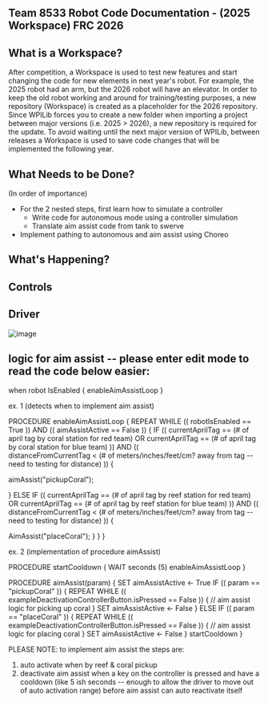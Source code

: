 Team 8533 Robot Code Documentation - (2025 Workspace) FRC 2026
----

What is a Workspace?
----
After competition, a Workspace is used to test new features and start changing the code for new elements in next year's robot. For example, the 2025 robot had an arm, but the 2026 robot will have an elevator. In order to keep the old robot working and around for training/testing purposes, a new repository (Workspace) is created as a placeholder for the 2026 repository. Since WPILib forces you to create a new folder when importing a project between major versions (i.e. 2025 > 2026), a new repository is required for the update. To avoid waiting until the next major version of WPILib, between releases a Workspace is used to save code changes that will be implemented the following year.

What Needs to be Done?
----
(In order of importance)
- For the 2 nested steps, first learn how to simulate a controller
    - Write code for autonomous mode using a controller simulation
    - Translate aim assist code from tank to swerve
- Implement pathing to autonomous and aim assist using Choreo

What's Happening?
----

Controls
----
## Driver
![image](https://github.com/user-attachments/assets/c7b5b36a-91a4-4a2b-84b2-433caab2478b)


logic for aim assist -- please enter edit mode to read the code below easier:
----
when robot IsEnabled {
enableAimAssistLoop
}

ex. 1 (detects when to implement aim assist)

PROCEDURE enableAimAssistLoop {
REPEAT WHILE (( robotIsEnabled == True )) AND (( aimAssistActive == False )) {
IF (( currentAprilTag == (# of april tag by coral station for red team) OR currentAprilTag == (# of april tag by coral station for blue team) )) AND ((         
   distanceFromCurrentTag < (# of meters/inches/feet/cm? away from tag -- need to testing for distance) )) {
   
   aimAssist("pickupCoral");
   
} ELSE IF (( currentAprilTag == (# of april tag by reef station for red team) OR currentAprilTag == (# of april tag by reef station for blue team) )) AND (( 
             distanceFromCurrentTag < (# of meters/inches/feet/cm? away from tag -- need to testing for distance) )) {

AimAssist("placeCoral");
    }
  }
}

ex. 2 (implementation of procedure aimAssist)

PROCEDURE startCooldown {
WAIT seconds (5)
enableAimAssistLoop
}

PROCEDURE aimAssist(param) {
SET aimAssistActive <- True
IF (( param == "pickupCoral" )) {
REPEAT WHILE (( exampleDeactivationControllerButton.isPressed == False )) {
// aim assist logic for picking up coral
  }
SET aimAssistActive <- False
} ELSE IF (( param == "placeCoral" )) {
REPEAT WHILE (( exampleDeactivationControllerButton.isPressed == False )) {
// aim assist logic for placing coral
    }
SET aimAssistActive <- False
  }
startCooldown
}

PLEASE NOTE: to implement aim assist the steps are:
1) auto activate when by reef & coral pickup
2) deactivate aim assist when a key on the controller is pressed and have a cooldown (like 5 ish seconds -- enough to allow the driver to move out of auto activation range) before aim assist can auto reactivate itself





